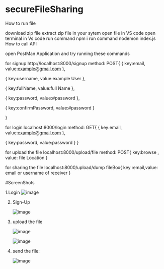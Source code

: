 # secureFileSharing


How to run file

download zip file
extract zip file in your sytem
open file in VS code
open terminal in Vs code
run command npm i
run command nodemon index.js
How to call API

open PostMan Application and try running these commands

for signup http://localhost:8000/signup method: POST{
{
    key:email, value:example@gmail.com
},

{
    key:username, value:example User
},

{
    key:fullName, value:full Name
},

{
    key:password, value:#password
},

{
    key:confirmPassword, value:#password
}

}

for login localhost:8000/login method: GET{
    {
    key:email, value:example@gmail.com
},
   
{
    key:password, value:password
}
}

for upload the file localhost:8000/upload/file method: POST{
    key:browse , value: file Location
}

for sharing the file localhost:8000/upload/dump fileBox{
    key :email,value: email or username of receiver
}

#ScreenShots


1.Login
![image](https://github.com/Rushikeshsasamkar/MultiUser-File-Sharing-Nodejs/assets/44942941/6232c485-4348-4a85-a257-db3b1a032a50)


2. Sign-Up

   ![image](https://github.com/Rushikeshsasamkar/MultiUser-File-Sharing-Nodejs/assets/44942941/11b499df-117b-4153-9200-540106eb72f8)


3. upload the file

   ![image](https://github.com/Rushikeshsasamkar/MultiUser-File-Sharing-Nodejs/assets/44942941/2ea80949-ac65-4b37-b6e4-55d5d07e73cb)

   ![image](https://github.com/Rushikeshsasamkar/MultiUser-File-Sharing-Nodejs/assets/44942941/d0f99739-ab57-43df-9472-73769b19f298)

4. send the file:

   ![image](https://github.com/Rushikeshsasamkar/MultiUser-File-Sharing-Nodejs/assets/44942941/d762313e-ed1a-4106-8eb7-cc509075c41b)


